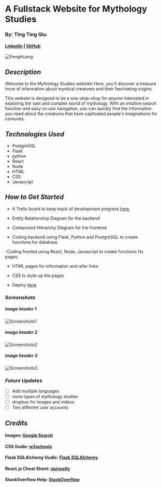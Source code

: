 # A Fullstack Website for Mythology Studies

### By: Ting Ting Qiu

#### [LinkedIn](https://www.linkedin.com/in/ting-ting-qiu-062587246/) | [GitHub](https://github.com/ttqiu)

![FengHuang](https://i.pinimg.com/originals/92/2f/90/922f90e9c3acb5f5a44804f9e5a1ab75.gif)

## **_Description_**

Welcome to the Mythology Studies website! Here, you'll discover a treasure trove of information about mystical creatures and their fascinating origins. 

This website is designed to be a one-stop-shop for anyone interested in exploring the vast and complex world of mythology. With an intuitive search function and easy-to-use navigation, you can quickly find the information you need about the creatures that have captivated people's imaginations for centuries.

## **_Technologies Used_**

- PostgreSQL
- Flask
- python
- React
- Node
- HTML
- CSS
- Javascript

## **_How to Get Started_**

- A Trello board to keep track of development progress [here](https://trello.com/b/Q8U4twIL/mythology-studies).

- Entity Relationship Diagram for the backend

- Component Hierarchy Diagram for the frontend

- Coding backend using Flask, Python and PostgreSQL to create functions for database.
 
 -Coding fronted using React, Node, Javascript to create functions for pages.

- HTML pages for information and refer links

- CSS to style up the pages

- Deploy [here]()

### **_Screenshots_**

##### image header 1

![Screenshots1]()

##### image header 2

![Screenshots2]()

##### image header 3

![Screenshots3]()

### **_Future Updates_**

- [ ] Add multiple languages
- [ ] more types of mythology studies
- [ ] dropbox for images and videos
- [ ] Two different user accounts

## **_Credits_**

#### Images: [Google Search](https://www.google.com/)

#### CSS Guide: [w3schools](https://www.w3schools.com/css/)

#### Flask SQLAlchemy Gudie: [Flask SQLAlchemy](https://flask-sqlalchemy.palletsprojects.com/en/3.0.x/)

#### React.js Cheat Sheet: [upmostly](https://upmostly.com/ultimate-reactjs-cheat-sheet/)

#### StackOverflow Help: [StackOverflow](https://stackoverflow.com/)
